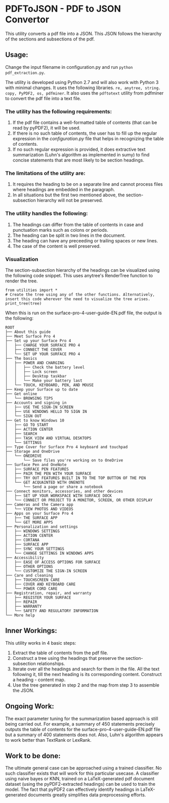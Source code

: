 # PDFToJSON - PDF to JSON Convertor

This utility converts a pdf file into a JSON. This JSON follows the hierarchy of the sections and subsections of the pdf.

## Usage:

Change the input filename in configuration.py and run `python pdf_extraction.py`.

The utility is developed using Python 2.7 and will also work with Python 3 with minimal changes. It uses the following libraries.
`re, anytree, string. copy, PyPDF2, os, pdfminer`. It also uses the `pdftotext` utility from pdfminer to convert the pdf file into a text file.

### The utility has the following requirements:
1. If the pdf file contains a well-formatted table of contents (that can be read by pyPDF2), it will be used.
2. If there is no such table of contents, the user has to fill up the regular expression in the *configuration.py* file that helps in recognizing the table of contents.
3. If no such regular expression is provided, it does extractive text summarization (Luhn's algorithm as implemented in sumy) to find concise statements that are most likely to be section headings.

### The limitations of the utility are:
1. It requires the heading to be on a separate line and cannot process files where headings are embedded in the paragraph.
2. In all situations but the first two mentioned above, the section-subsection hierarchy will not be preserved.

### The utility handles the following:
1. The headings can differ from the table of contents in case and punctuation marks such as colons or periods.
2. The heading can be split in two lines in the document.
3. The heading can have any preceeding or trailing spaces or new lines.
4. The case of the content is well preserved.

### Visualization
The section-subsection hierarchy of the headings can be visualized using the following code snippet. This uses anytree's RenderTree function to render the tree.

```
from utilities import *
# Create the tree using any of the other functions. Alternatively, insert this code wherever the need to visualize the tree arises.
print_tree(tree)
```

When this is run on the surface-pro-4-user-guide-EN.pdf file, the output is the following:

```
ROOT
├── About this guide
├── Meet Surface Pro 4
├── Set up your Surface Pro 4
│   ├── CHARGE YOUR SURFACE PRO 4
│   ├── CONNECT THE COVER
│   └── SET UP YOUR SURFACE PRO 4
├── The basics
│   ├── POWER AND CHARGING
│   │   ├── Check the battery level
│   │   ├── Lock screen
│   │   ├── Desktop taskbar
│   │   └── Make your battery last
│   └── TOUCH, KEYBOARD, PEN, AND MOUSE
├── Keep your Surface up to date
├── Get online
│   └── BROWSING TIPS
├── Accounts and signing in
│   ├── USE THE SIGN-IN SCREEN
│   ├── USE WINDOWS HELLO TO SIGN IN
│   └── SIGN OUT
├── Get to know Windows 10
│   ├── GO TO START
│   ├── ACTION CENTER
│   ├── SEARCH
│   ├── TASK VIEW AND VIRTUAL DESKTOPS
│   └── SETTINGS
├── Type Cover for Surface Pro 4 keyboard and touchpad
├── Storage and OneDrive
│   └── ONEDRIVE
│       └── Save files you're working on to OneDrive
├── Surface Pen and OneNote
│   ├── SURFACE PEN FEATURES
│   ├── PAIR THE PEN WITH YOUR SURFACE
│   ├── TRY OUT FEATURES BUILT IN TO THE TOP BUTTON OF THE PEN
│   └── GET ACQUAINTED WITH ONENOTE
│       └── Send a page or share a notebook
├── Connect monitors, accessories, and other devices
│   ├── SET UP YOUR WORKSPACE WITH SURFACE DOCK
│   └── CONNECT OR PROJECT TO A MONITOR, SCREEN, OR OTHER DISPLAY
├── Cameras and the Camera app
│   └── VIEW PHOTOS AND VIDEOS
├── Apps on your Surface Pro 4
│   ├── THE SURFACE APP
│   └── GET MORE APPS
├── Personalization and settings
│   ├── WINDOWS SETTINGS
│   ├── ACTION CENTER
│   ├── CORTANA
│   ├── SURFACE APP
│   ├── SYNC YOUR SETTINGS
│   └── CHANGE SETTINGS IN WINDOWS APPS
├── Accessibility
│   ├── EASE OF ACCESS OPTIONS FOR SURFACE
│   ├── OTHER OPTIONS
│   └── CUSTOMIZE THE SIGN-IN SCREEN
├── Care and cleaning
│   ├── TOUCHSCREEN CARE
│   ├── COVER AND KEYBOARD CARE
│   └── POWER CORD CARE
├── Registration, repair, and warranty
│   ├── REGISTER YOUR SURFACE
│   ├── REPAIR
│   ├── WARRANTY
│   └── SAFETY AND REGULATORY INFORMATION
└── More help
```

## Inner Workings:

This utility works in 4 basic steps:
1. Extract the table of contents from the pdf file.
2. Construct a tree using the headings that preserve the section-subsection relationships.
3. Iterate over all the headings and search for them in the file. All the text following it, till the next heading is its corresponding content. Construct a heading - content map.
4. Use the tree generated in step 2 and the map from step 3 to assemble the JSON.

## Ongoing Work:

The exact parameter tuning for the summarization based approach is still being carried out. For example, a summary of 450 statements precisely outputs the table of contents for the surface-pro-4-user-guide-EN.pdf file but a summary of 400 statements does not. Also, Luhn's algorithm appears to work better than TextRank or LexRank.

## Work to be done:

The ultimate general case can be approached using a trained classifier. No such classifier exists that will work for this particular usecase. A classifier using naive bayes or KNN, trained on a LaTeX-generated pdf document dataset (using the pyPDF2-extracted headings) can be used to train the model. The fact that pyPDF2 can effectively identify headings in LaTeX-generated documents greatly simplifies data preprocessing efforts.
